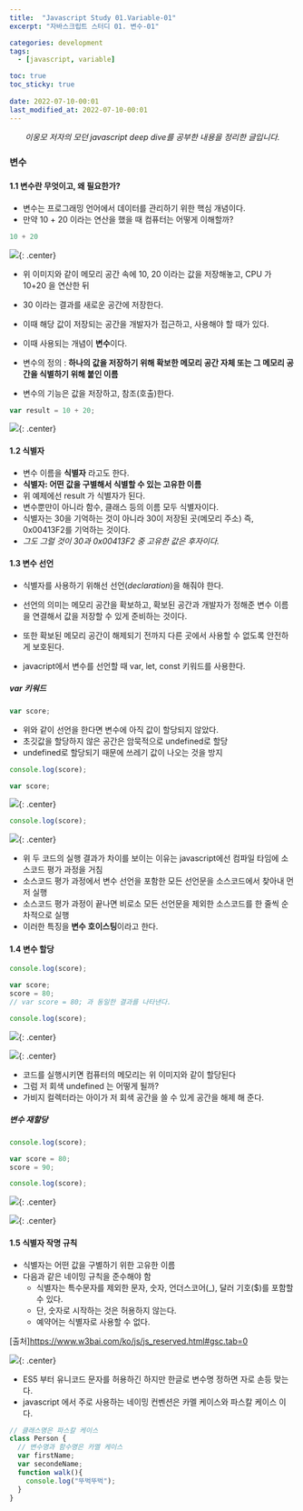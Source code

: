 ```yaml
---
title:  "Javascript Study 01.Variable-01"
excerpt: "자바스크립트 스터디 01. 변수-01"

categories: development
tags:
  - [javascript, variable]

toc: true
toc_sticky: true
 
date: 2022-07-10-00:01
last_modified_at: 2022-07-10-00:01
---
```

<center><i>이웅모 저자의 모던 javascript deep dive를 공부한 내용을 정리한 글입니다.</i></center>

### 변수
#### 1.1 변수란 무엇이고, 왜 필요한가?
- 변수는 프로그래밍 언어에서 데이터를 관리하기 위한 핵심 개념이다.
- 만약 10 + 20 이라는 연산을 했을 때 컴퓨터는 어떻게 이해할까?

```javascript
10 + 20
```

![](../../assets/images/20220710-211410.png){: .center}

- 위 이미지와 같이 메모리 공간 속에 10, 20 이라는 값을 저장해놓고, CPU 가 10+20 을 연산한 뒤
- 30 이라는 결과를 새로운 공간에 저장한다.
- 이때 해당 값이 저장되는 공간을 개발자가 접근하고, 사용해야 할 때가 있다.
- 이때 사용되는 개념이 **변수**이다.

- 변수의 정의 : **하나의 값을 저장하기 위해 확보한 메모리 공간 자체 또는 그 메모리 공간을 식별하기 위해 붙인 이름**

- 변수의 기능은 값을 저장하고, 참조(호출)한다.

```javascript
var result = 10 + 20;
```

![](../../assets/images/20220710-212337.png){: .center}

#### 1.2 식별자
- 변수 이름을 **식별자** 라고도 한다. 
- **식별자: 어떤 값을 구별해서 식별할 수 있는 고유한 이름**
- 위 예제에선 result 가 식별자가 된다.
- 변수뿐만이 아니라 함수, 클래스 등의 이름 모두 식별자이다.
- 식별자는 30을 기억하는 것이 아니라 30이 저장된 곳(메모리 주소) 즉,  0x00413F2를 기억하는 것이다.
- *그도 그럴 것이 30과 0x00413F2 중 고유한 값은 후자이다.*


#### 1.3 변수 선언
- 식별자를 사용하기 위해선 선언(*declaration*)을 해줘야 한다.
- 선언의 의미는 메모리 공간을 확보하고, 확보된 공간과 개발자가 정해준 변수 이름을 연결해서 값을 저장할 수 있게 준비하는 것이다.
- 또한 확보된 메모리 공간이 해제되기 전까지 다른 곳에서 사용할 수 없도록 안전하게 보호된다.

- javacript에서 변수를 선언할 때 var, let, const 키워드를 사용한다.

##### var 키워드
```javascript
var score;
```

- 위와 같이 선언을 한다면 변수에 아직 값이 할당되지 않았다.
- 초깃값을 할당하지 않은 공간은 암묵적으로 undefined로 할당
- undefined로 할당되기 때문에 쓰레기 값이 나오는 것을 방지

```javascript
console.log(score);

var score;
```

![](../../assets/images/20220711-014052.png){: .center}

```javascript
console.log(score);
```

![](../../assets/images/20220711-014107.png){: .center}

- 위 두 코드의 실행 결과가 차이를 보이는 이유는 javascript에선 컴파일 타임에 소스코드 평가 과정을 거침
- 소스코드 평가 과정에서 변수 선언을 포함한 모든 선언문을 소스코드에서 찾아내 먼저 실행
- 소스코드 평가 과정이 끝나면 비로소 모든 선언문을 제외한 소스코드를 한 줄씩 순차적으로 실행
- 이러한 특징을 **변수 호이스팅**이라고 한다.

#### 1.4 변수 할당
```javascript
console.log(score);

var score;
score = 80;
// var score = 80; 과 동일한 결과를 나타낸다.

console.log(score);
```

![](../../assets/images/20220711-015658.png){: .center}

![](../../assets/images/20220711-020131.png){: .center}

- 코드를 실행시키면 컴퓨터의 메모리는 위 이미지와 같이 할당된다
- 그럼 저 회색 undefined 는 어떻게 될까?
- 가비지 컬렉터라는 아이가 저 회색 공간을 쓸 수 있게 공간을 해제 해 준다.

##### 변수 재할당

```javascript
console.log(score);

var score = 80;
score = 90;

console.log(score);
```

![](../../assets/images/20220711-020820.png){: .center}

![](../../assets/images/20220711-020711.png){: .center}


#### 1.5 식별자 작명 규칙
- 식별자는 어떤 값을 구별하기 위한 고유한 이름
- 다음과 같은 네이밍 규칙을 준수해야 함
  - 식별자는 특수문자를 제외한 문자, 숫자, 언더스코어(_), 달러 기호($)를 포함할 수 있다.
  - 단, 숫자로 시작하는 것은 허용하지 않는다.
  - 예약어는 식별자로 사용할 수 없다.

[출처]<https://www.w3bai.com/ko/js/js_reserved.html#gsc.tab=0>

![](../../assets/images/20220711-021257.png){: .center}

- ES5 부터 유니코드 문자를 허용하긴 하지만 한글로 변수명 정하면 자로 손등 맞는다.
- javascript 에서 주로 사용하는 네이밍 컨벤션은 카멜 케이스와 파스칼 케이스 이다.

```javascript
// 클래스명은 파스칼 케이스
class Person {
  // 변수명과 함수명은 카멜 케이스
  var firstName;
  var secondeName;
  function walk(){
    console.log("뚜벅뚜벅");
  }
}
```